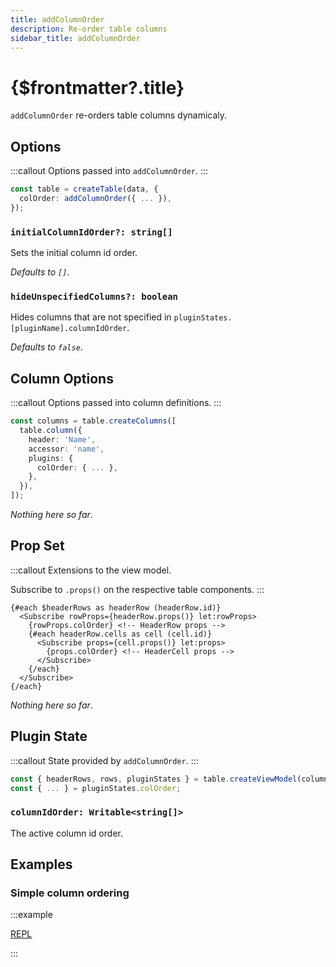 ```yaml
---
title: addColumnOrder
description: Re-order table columns
sidebar_title: addColumnOrder
---
```


<script>
  import { useHljs } from '$lib/utils/useHljs';
  useHljs('ts');
</script>

# {$frontmatter?.title}

`addColumnOrder` re-orders table columns dynamicaly.

## Options

:::callout
Options passed into `addColumnOrder`.
:::

```ts {3}
const table = createTable(data, {
  colOrder: addColumnOrder({ ... }),
});
```

### `initialColumnIdOrder?: string[]`

Sets the initial column id order.

_Defaults to `[]`_.

### `hideUnspecifiedColumns?: boolean`

Hides columns that are not specified in `pluginStates.[pluginName].columnIdOrder`.

_Defaults to `false`_.

## Column Options

:::callout
Options passed into column definitions.
:::

```ts {7}
const columns = table.createColumns([
  table.column({
    header: 'Name',
    accessor: 'name',
    plugins: {
      colOrder: { ... },
    },
  }),
]);
```

_Nothing here so far_.

## Prop Set

:::callout
Extensions to the view model.

Subscribe to `.props()` on the respective table components.
:::

```svelte
{#each $headerRows as headerRow (headerRow.id)}
  <Subscribe rowProps={headerRow.props()} let:rowProps>
    {rowProps.colOrder} <!-- HeaderRow props -->
    {#each headerRow.cells as cell (cell.id)}
      <Subscribe props={cell.props()} let:props>
        {props.colOrder} <!-- HeaderCell props -->
      </Subscribe>
    {/each}
  </Subscribe>
{/each}
```

_Nothing here so far_.

## Plugin State

:::callout
State provided by `addColumnOrder`.
:::

```ts {3}
const { headerRows, rows, pluginStates } = table.createViewModel(columns);
const { ... } = pluginStates.colOrder;
```

### `columnIdOrder: Writable<string[]>`

The active column id order.

## Examples

### Simple column ordering

:::example

[REPL](https://svelte.dev/repl/252964399eff408587ef164357aeb174?version=3.48.0)

<script>
  import SimpleColumnOrderDemo from './SimpleColumnOrderDemo.svelte'
</script>
<SimpleColumnOrderDemo />

:::
